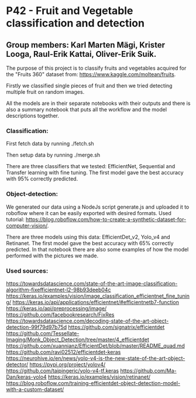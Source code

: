 # P42 - Fruit and Vegetable classification and detection

## Group members: Karl Marten Mägi, Krister Looga, Raul-Erik Kattai, Oliver-Erik Suik.

The purpose of this project is to classify fruits and vegetables acquired for the "Fruits 360" dataset from: https://www.kaggle.com/moltean/fruits. 

Firstly we classified single pieces of fruit and then we tried detecting multiple fruit on random images.

All the models are in their separate notebooks with their outputs and there is also a summary notebook that puts all the workflow and the model descriptions together.

### Classification:

First fetch data by running ./fetch.sh

Then setup data by running ./merge.sh

There are three classifiers that we tested: EfficientNet, Sequential and Transfer learning with fine tuning. The first model gave the best accuracy with 95% correctly predicted.

### Object-detection:

We generated our data using a NodeJs script generate.js and uploaded it to roboflow where it can be easily
exported with desired formats. Used tutorial: https://blog.roboflow.com/how-to-create-a-synthetic-dataset-for-computer-vision/.

There are three models using this data: EfficientDet_v2, Yolo_v4 and Retinanet. The first model gave the best accuracy with 65% correctly predicted. In that notebook there are also some examples of how the model performed with the pictures we made.

### Used sources:
https://towardsdatascience.com/state-of-the-art-image-classification-algorithm-fixefficientnet-l2-98b93deeb04c
https://keras.io/examples/vision/image_classification_efficientnet_fine_tuning/
https://keras.io/api/applications/efficientnet/#efficientnetb7-function
https://keras.io/api/preprocessing/image/
https://github.com/facebookresearch/FixRes
https://towardsdatascience.com/decoding-state-of-the-art-object-detection-99f79d97b75d 
https://github.com/signatrix/efficientdet 
https://github.com/Tessellate-Imaging/Monk_Object_Detection/tree/master/4_efficientdet 
https://github.com/xuannianz/EfficientDet/blob/master/README_quad.md 
https://github.com/ravi02512/efficientdet-keras 
https://neurohive.io/en/news/yolo-v4-is-the-new-state-of-the-art-object-detector/ 
https://pypi.org/project/yolov4/ 
https://github.com/taipingeric/yolo-v4-tf.keras
https://github.com/Ma-Dan/keras-yolo4 
https://keras.io/examples/vision/retinanet/
https://blog.roboflow.com/training-efficientdet-object-detection-model-with-a-custom-dataset/


